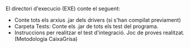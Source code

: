 El directori d'execucio (EXE) conte el seguent:
- Conte tots els arxius .jar dels drivers (si s'han compilat previament)
- Carpeta Tests: Conte els .jar de tots els test del programa.
- Instruccions per realitzar el test d'integració. Joc de proves realitzat. (Metodologia CaixaGrisa)
